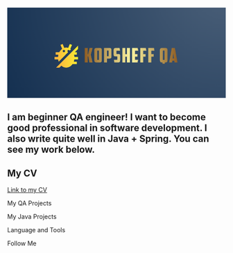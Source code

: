 
![Header](https://github.com/YuriKopshev/YuriKopshev/blob/main/assets/QA1.png)

## I am beginner QA engineer! I want to become good professional in software development. I also write quite well in Java + Spring. You can see my work below. 
## My CV
[Link to my CV](https://drive.google.com/file/d/1rJKngFKQ0CnLE-IKiLeC4suC5k0HA_2S/view?usp=sharing)


My QA Projects


My Java Projects


Language and Tools


Follow Me